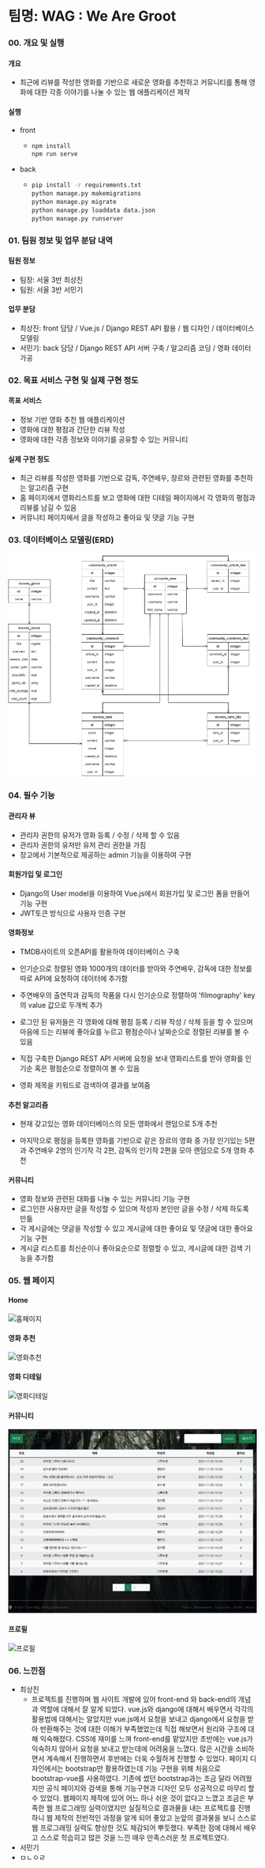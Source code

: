 # 팀명: WAG : We Are Groot



### 00. 개요 및 실행

#### 개요

- 최근에 리뷰를 작성한 영화를 기반으로 새로운 영화를 추천하고 커뮤니티를 통해 영화에 대한 각종 이야기를 나눌 수 있는 웹 애플리케이션 제작

#### 실행

- front

  - ```bash
    npm install
    npm run serve
    ```

- back

  - ```bash
    pip install -r requirements.txt
    python manage.py makemigrations
    python manage.py migrate
    python manage.py loaddata data.json
    python manage.py runserver
    ```
    
    

### 01. 팀원 정보 및 업무 분담 내역

#### 팀원 정보

- 팀장: 서울 3반 최상진
- 팀원: 서울 3반 서민기

#### 업무 분담

- 최상진: front 담당 / Vue.js / Django REST API 활용 / 웹 디자인 / 데이터베이스 모델링
- 서민기: back 담당 / Django REST API 서버 구축 / 알고리즘 코딩 / 영화 데이터 가공



### 02. 목표 서비스 구현 및 실제 구현 정도

#### 목표 서비스

- 정보 기반 영화 추천 웹 애플리케이션
- 영화에 대한 평점과 간단한 리뷰 작성
- 영화에 대한 각종 정보와 이야기를 공유할 수 있는 커뮤니티

#### 실제 구현 정도

- 최근 리뷰를 작성한 영화를 기반으로 감독, 주연배우, 장르와 관련된 영화를 추천하는 알고리즘 구현
- 홈 페이지에서 영화리스트를 보고 영화에 대한 디테일 페이지에서 각 영화의 평점과 리뷰를 남길 수 있음
- 커뮤니티 페이지에서 글을 작성하고 좋아요 및 댓글 기능 구현



### 03. 데이터베이스 모델링(ERD)

![erd](README.assets/erd.jpg)

### 04. 필수 기능

#### 관리자 뷰

- 관리자 권한의 유저가 영화 등록 / 수정 / 삭제 할 수 있음
- 관리자 권한의 유저만 유저 관리 권한을 가짐
- 장고에서 기본적으로 제공하는 admin 기능을 이용하여 구현

#### 회원가입 및 로그인

- Django의 User model을 이용하여 Vue.js에서 회원가입 및 로그인 폼을 만들어 기능 구현
- JWT토큰 방식으로 사용자 인증 구현

#### 영화정보

- TMDB사이트의 오픈API를 활용하여 데이터베이스 구축
- 인기순으로 정렬된 영화 1000개의 데이터를 받아와 주연배우, 감독에 대한 정보를 따로 API에 요청하여 데이터에 추가함
- 주연배우의 출연작과 감독의 작품을 다시 인기순으로 정렬하여 'filmography' key의 value 값으로 두개씩 추가
- 로그인 된 유저들은 각 영화에 대해 평점 등록 / 리뷰 작성 / 삭제 등을 할 수 있으며 마음에 드는 리뷰에 좋아요를 누르고 평점순이나 날짜순으로 정렬된 리뷰를 볼 수 있음

- 직접 구축한 Django REST API 서버에 요청을 보내 영화리스트를 받아 영화를 인기순 혹은 평점순으로 정렬하여 볼 수 있음
- 영화 제목을 키워드로 검색하여 결과를 보여줌

#### 추천 알고리즘

- 현재 갖고있는 영화 데이터베이스의 모든 영화에서 랜덤으로 5개 추천

- 마지막으로 평점을 등록한 영화를 기반으로 같은 장르의 영화 중 가장 인기있는 5편과 주연배우 2명의 인기작 각 2편, 감독의 인기작 2편을 모아 랜덤으로 5개 영화 추천

  

#### 커뮤니티

- 영화 정보와 관련된 대화를 나눌 수 있는 커뮤니티 기능 구현
- 로그인한 사용자만 글을 작성할 수 있으며 작성자 본인만 글을 수정 / 삭제 하도록 만듦
- 각 게시글에는 댓글을 작성할 수 있고 게시글에 대한 좋아요 및 댓글에 대한 좋아요 기능 구현
- 게시글 리스트를 최신순이나 좋아요순으로 정렬할 수 있고, 게시글에 대한 검색 기능을 추가함



### 05. 웹 페이지 

#### Home

![홈페이지](README.assets/홈페이지.png)



#### 영화 추천

![영화추천](README.assets/영화추천.png)



#### 영화 디테일

![영화디테일](README.assets/영화디테일.png)



#### 커뮤니티

![커뮤니티](README.assets/커뮤니티.png)



#### 프로필

![프로필](README.assets/프로필.png)



### 06. 느낀점

- 최상진
  - 프로젝트를 진행하며 웹 사이트 개발에 있어 front-end 와 back-end의 개념과 역할에 대해서 잘 알게 되었다. vue.js와 django에 대해서 배우면서 각각의 활용법에 대해서는 알았지만 vue.js에서 요청을 보내고 django에서 요청을 받아 반환해주는 것에 대한 이해가 부족했었는데 직접 해보면서 원리와 구조에 대해 익숙해졌다. CSS에 재미를 느껴 front-end를 맡았지만 초반에는 vue.js가 익숙하지 않아서 요청을 보내고 받는데에 어려움을 느꼈다.  많은 시간을 소비하면서 계속해서 진행하면서 후반에는 더욱 수월하게 진행할 수 있었다.
    페이지 디자인에서는 bootstrap만 활용하였는데 기능 구현을 위해 처음으로 bootstrap-vue를 사용하였다. 기존에 썼던 bootstrap과는 조금 달라 어려웠지만 공식 페이지와 검색을 통해 기능구현과 디자인 모두 성공적으로 마무리 할 수 있었다.
    웹페이지 제작에 있어 어느 하나 쉬운 것이 없다고 느꼈고 조금은 부족한 웹 프로그래밍 실력이였지만 실질적으로 결과물을 내는 프로젝트를 진행하니 웹 제작의 전반적인 과정을 알게 되어 좋았고 눈앞의 결과물을 보니 스스로 웹 프로그래밍 실력도 향상한 것도 체감되어 뿌듯했다. 부족한 점에 대해서 배우고 스스로 학습히고 많은 것을 느낀 매우 만족스러운 첫 프로젝트였다.
- 서민기
- ㅁㄴㅇㄹ

